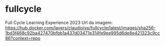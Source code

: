 # fullcycle
Full Cycle Learning Experience 2023
Url da imagem: https://hub.docker.com/layers/claudioivp/fullcycle/latest/images/sha256-1bd3f468c92ba427470bfbb1a437d03471e314fe9ee995d6de8e421323c9cc86?context=repo